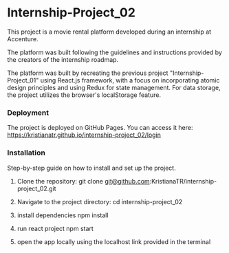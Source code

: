 # Internship-Project_02
This project is a movie rental platform developed during an internship at Accenture. 

The platform was built following the guidelines and instructions provided by the creators of the internship roadmap.

The platform was built by recreating the previous project "Internship-Project_01" using React.js framework,  with a focus on incorporating atomic design principles and using Redux for state management. For data storage, the project utilizes the browser's localStorage feature.

### Deployment

The project is deployed on GitHub Pages. You can access it here:
https://kristianatr.github.io/internship-project_02/login

### Installation

Step-by-step guide on how to install and set up the project.

1. Clone the repository:
git clone git@github.com:KristianaTR/internship-project_02.git

2. Navigate to the project directory:
cd internship-project_02

3. install dependencies
npm install

4. run react project
npm start

5. open the app locally using the localhost link provided in the terminal
